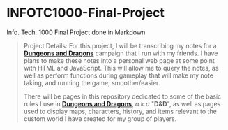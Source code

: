 # INFOTC1000-Final-Project
Info. Tech. 1000 Final Project done in Markdown

>Project Details: For this project, I will be transcribing my notes for a [**Dungeons and Dragons**][D&D] campaign that I run with my friends. I have plans to make these notes into a personal web page at some point with HTML and JavaScript. This will allow me to query the notes, as well as perform functions during gameplay that will make my note taking, and running the game, smoother/easier.
>
>There will be pages in this repository dedicated to some of the basic rules I use in [**Dungeons and Dragons**][D&D], _a.k.a_ "**D&D**", as well as pages used to display maps, characters, history, and items relevant to the custom world I have created for my group of players.


[D&D]: https://dnd.wizards.com/ "Dungeons and Dragons"
